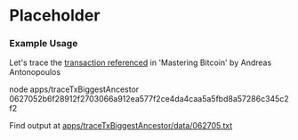 # Placeholder

### Example Usage

Let's trace the [transaction referenced](https://github.com/bitcoinbook/bitcoinbook/blob/develop/ch02.asciidoc#buying-a-cup-of-coffee) in 'Mastering Bitcoin' by Andreas Antonopoulos

node apps/traceTxBiggestAncestor 0627052b6f28912f2703066a912ea577f2ce4da4caa5a5fbd8a57286c345c2f2

Find output at [apps/traceTxBiggestAncestor/data/062705.txt](./data/062705.txt)